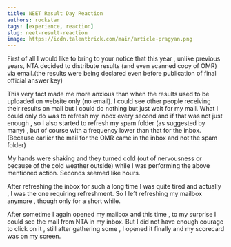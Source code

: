 ```yaml
---
title: NEET Result Day Reaction
authors: rockstar
tags: [experience, reaction]
slug: neet-result-reaction
image: https://icdn.talentbrick.com/main/article-pragyan.png
---
```


First of all I would like to bring to your notice that this year , unlike previous years, NTA decided to distribute results (and even scanned copy of OMR) via email.(the results were being declared even before publication of final official answer key)

This very fact made me more anxious than when the results used to be uploaded on website only (no email). I could see other people receiving their results on mail but I could do nothing but just wait for my mail. What I could only do was to refresh my inbox every second and if that was not just enough , so I also started to refresh my spam folder (as suggested by many) , but of course with a frequency lower than that for the inbox.(Because earlier the mail for the OMR came in the inbox and not the spam folder)

My hands were shaking and they turned cold (out of nervousness or because of the cold weather outside) while I was performing the above mentioned action. Seconds seemed like hours.

After refreshing the inbox for such a long time I was quite tired and actually , I was the one requiring refreshment. So I left refreshing my mailbox anymore , though only for a short while.

After sometime I again opened my mailbox and this time , to my surprise I could see the mail from NTA in my inbox. But I did not have enough courage to click on it , still after gathering some , I opened it finally and my scorecard was on my screen.